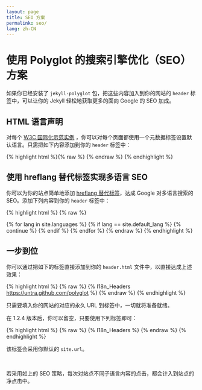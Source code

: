 ```yaml
---
layout: page
title: SEO 方案
permalink: seo/
lang: zh-CN
---
```


# 使用 Polyglot 的搜索引擎优化（SEO）方案

如果你已经安装了 `jekyll-polyglot` 包，把这些内容加入到你的网站的 `header` 标签中，可以让你的 Jekyll 轻松地获取更多的面向 Google 的 SEO 加成。

## HTML 语言声明

对每个 [W3C 国际化示范实例](http://www.w3.org/International/geo/html-tech/tech-lang.html#ri20060630.133615821)
，你可以对每个页面都使用一个元数据标签设置默认语言。只需把如下内容添加到你的 `header` 标签中：

{% highlight html %}{% raw %}
<meta http-equiv="Content-Language" content="{{site.active_lang}}">
{% endraw %}
{% endhighlight %}

## 使用 hreflang 替代标签实现多语言 SEO

你可以为你的站点简单地添加 [hreflang 替代标签](https://support.google.com/webmasters/answer/189077?hl=en)，达成 Google 对多语言搜索的 SEO。添加下列内容到你的 `header` 标签中：

{% highlight html %}
{% raw %}
<link rel="alternate"
      hreflang="{{site.default_lang}}"
      href="http://yoursite.com{{page.permalink}}" />
{% for lang in site.languages %}
{% if lang == site.default_lang %}
  {% continue %}
{% endif %}
<link rel="alternate"
    hreflang="{{lang}}"
    href="http://yoursite.com/{{lang}}{{page.permalink}}" />
{% endfor %}
{% endraw %}
{% endhighlight %}

## 一步到位

你可以通过把如下的标签直接添加到你的 `header.html` 文件中，以直接达成上述效果：

{% highlight html %}
{% raw %}
{% I18n_Headers https://untra.github.com/polyglot %}
{% endraw %}
{% endhighlight %}

只需要填入你的网站的对应的永久 URL 到标签中，一切就将准备就绪。

在 1.2.4 版本后，你可以留空，只要使用下列标签即可：

{% highlight html %}
{% raw %}
{% I18n_Headers %}
{% endraw %}
{% endhighlight %}

该标签会采用你默认的 `site.url`。

<br>

若采用如上的 SEO 策略，每次对站点不同子语言内容的点击，都会计入到站点的净点击中。
